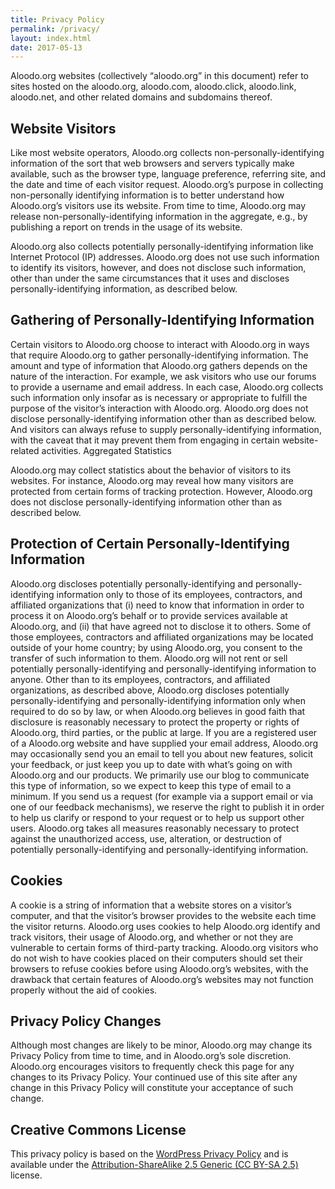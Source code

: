 ```yaml
---
title: Privacy Policy
permalink: /privacy/
layout: index.html
date: 2017-05-13
---
```



Aloodo.org websites (collectively “aloodo.org”
in this document) refer to sites hosted on the
aloodo.org, aloodo.com, aloodo.click, aloodo.link,
aloodo.net, and other related domains and subdomains
thereof.

## Website Visitors

Like most website operators, Aloodo.org collects
non-personally-identifying information of the
sort that web browsers and servers typically make
available, such as the browser type, language
preference, referring site, and the date and time
of each visitor request. Aloodo.org’s purpose in
collecting non-personally identifying information
is to better understand how Aloodo.org’s visitors
use its website. From time to time, Aloodo.org may
release non-personally-identifying information in the
aggregate, e.g., by publishing a report on trends in
the usage of its website.

Aloodo.org also collects potentially
personally-identifying information like Internet
Protocol (IP) addresses. Aloodo.org does not
use such information to identify its visitors,
however, and does not disclose such information,
other than under the same circumstances that it uses
and discloses personally-identifying information,
as described below.

## Gathering of Personally-Identifying Information

Certain visitors to Aloodo.org choose to interact with
Aloodo.org in ways that require Aloodo.org to gather
personally-identifying information. The amount and
type of information that Aloodo.org gathers depends
on the nature of the interaction. For example, we
ask visitors who use our forums to provide a username
and email address. In each case, Aloodo.org collects
such information only insofar as is necessary or
appropriate to fulfill the purpose of the visitor’s
interaction with Aloodo.org. Aloodo.org does not
disclose personally-identifying information other
than as described below. And visitors can always
refuse to supply personally-identifying information,
with the caveat that it may prevent them from
engaging in certain website-related activities.
Aggregated Statistics

Aloodo.org may collect statistics about the behavior
of visitors to its websites. For instance, Aloodo.org
may reveal how many visitors are protected from certain
forms of tracking protection.  However, Aloodo.org does not
disclose personally-identifying information other
than as described below.

## Protection of Certain Personally-Identifying Information

Aloodo.org discloses potentially
personally-identifying and personally-identifying
information only to those of its employees,
contractors, and affiliated organizations that (i)
need to know that information in order to process
it on Aloodo.org’s behalf or to provide services
available at Aloodo.org, and (ii) that have agreed not
to disclose it to others. Some of those employees,
contractors and affiliated organizations may be
located outside of your home country; by using
Aloodo.org, you consent to the transfer of such
information to them. Aloodo.org will not rent
or sell potentially personally-identifying and
personally-identifying information to anyone. Other
than to its employees, contractors, and affiliated
organizations, as described above, Aloodo.org
discloses potentially personally-identifying and
personally-identifying information only when required
to do so by law, or when Aloodo.org believes in
good faith that disclosure is reasonably necessary
to protect the property or rights of Aloodo.org,
third parties, or the public at large. If you
are a registered user of a Aloodo.org website and
have supplied your email address, Aloodo.org may
occasionally send you an email to tell you about new
features, solicit your feedback, or just keep you up
to date with what’s going on with Aloodo.org and our
products. We primarily use our blog to communicate
this type of information, so we expect to keep this
type of email to a minimum. If you send us a request
(for example via a support email or via one of our
feedback mechanisms), we reserve the right to publish
it in order to help us clarify or respond to your
request or to help us support other users. Aloodo.org
takes all measures reasonably necessary to protect
against the unauthorized access, use, alteration,
or destruction of potentially personally-identifying
and personally-identifying information.

## Cookies

A cookie is a string of information that a website
stores on a visitor’s computer, and that the
visitor’s browser provides to the website each time
the visitor returns. Aloodo.org uses cookies to help
Aloodo.org identify and track visitors, their usage
of Aloodo.org, and whether or not they are vulnerable
to certain forms of third-party tracking.  Aloodo.org
visitors who do not wish to have cookies placed on
their computers should set their browsers to refuse
cookies before using Aloodo.org’s websites, with
the drawback that certain features of Aloodo.org’s
websites may not function properly without the aid
of cookies.


## Privacy Policy Changes

Although most changes are likely to be minor,
Aloodo.org may change its Privacy Policy
from time to time, and in Aloodo.org’s sole
discretion. Aloodo.org encourages visitors to
frequently check this page for any changes to its
Privacy Policy. Your continued use of this site after
any change in this Privacy Policy will constitute
your acceptance of such change.

## Creative Commons License

This privacy policy is based on the [WordPress Privacy
Policy](https://wordpress.org/about/privacy/)
and is available under the
[Attribution-ShareAlike 2.5 Generic (CC BY-SA
2.5)](https://creativecommons.org/licenses/by-sa/2.5/)
license.


